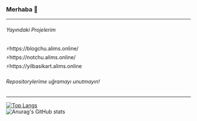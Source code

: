 ### Merhaba 👋

<hr>
  <h6>Yayındaki Projelerim</h6>
⚡https://blogchu.alims.online/ <br>
⚡https://notchu.alims.online/  <br>
⚡https://yilbasikart.alims.online  
<h6>Repositorylerime uğramayı unutmayın!</h6>
<hr>

[![Top Langs](https://github-readme-stats.vercel.app/api/top-langs/?username=alionboard&layout=compact&locale=tr)](https://github.com/anuraghazra/github-readme-stats)  
![Anurag's GitHub stats](https://github-readme-stats.vercel.app/api?username=alionboard&show_icons=true&hide=issues&count_private=true&locale=tr)  

